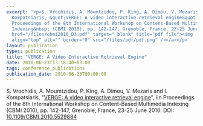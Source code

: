 ```yaml
---
excerpt: '<p>S. Vrochidis, A. Moumtzidou, P. King, A. Dimou, V. Mezaris and I.
  Kompatsiaris, &quot;VERGE: A video interactive retrieval engine&quot;, in
  Proceedings of the 8th International Workshop on Content-Based Multimedia
  Indexing&nbsp; (CBMI 2010), pp. 142-147, Grenoble, France, 23-25 June 2010.<a
  href="/files/cbmi2010_D3.pdf" target="_blank" title="pdf file"><img
  align="top" alt="" border="0" src="/files/pdf/pdf.png" /></a></p>'
layout: publication
types: publication
title: "VERGE: A Video Interactive Retrieval Engine"
date: 2010-06-23T13:18:40+03:00
tags: conference_publications
publication_date: 2010-06-23T00:00:00
---
```

S. Vrochidis, A. Moumtzidou, P. King, A. Dimou, V. Mezaris and I. Kompatsiaris, "[VERGE: A video interactive retrieval engine](https://mklab.iti.gr/files/cbmi2010_D3.pdf)", iin Proceedings of the 8th International Workshop on Content-Based Multimedia Indexing  (CBMI 2010), pp. 142-147, Grenoble, France, 23-25 June 2010. DOI: [10.1109/CBMI.2010.5529884](https://ieeexplore.ieee.org/document/5529884)
